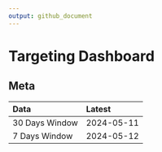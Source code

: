 ```yaml
---
output: github_document
---
```


# Targeting Dashboard



## Meta


|Data           |Latest     |
|:--------------|:----------|
|30 Days Window |2024-05-11 |
|7 Days Window  |2024-05-12 |
